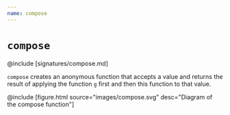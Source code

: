 ```yaml
---
name: compose
---
```


# `compose`

@include [signatures/compose.md]

`compose` creates an anonymous function that accepts a value and returns the result of applying the function `g` first and then this function to that value.

@include [figure.html source="images/compose.svg" desc="Diagram of the compose function"]
